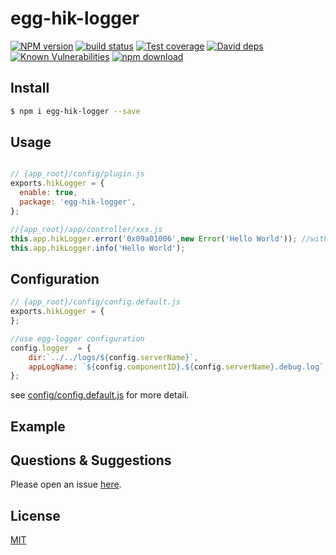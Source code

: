 # egg-hik-logger

[![NPM version][npm-image]][npm-url]
[![build status][travis-image]][travis-url]
[![Test coverage][codecov-image]][codecov-url]
[![David deps][david-image]][david-url]
[![Known Vulnerabilities][snyk-image]][snyk-url]
[![npm download][download-image]][download-url]

[npm-image]: https://img.shields.io/npm/v/egg-hik-logger.svg?style=flat-square
[npm-url]: https://npmjs.org/package/egg-hik-logger
[travis-image]: https://img.shields.io/travis/eggjs/egg-hik-logger.svg?style=flat-square
[travis-url]: https://travis-ci.org/eggjs/egg-hik-logger
[codecov-image]: https://img.shields.io/codecov/c/github/eggjs/egg-hik-logger.svg?style=flat-square
[codecov-url]: https://codecov.io/github/eggjs/egg-hik-logger?branch=master
[david-image]: https://img.shields.io/david/eggjs/egg-hik-logger.svg?style=flat-square
[david-url]: https://david-dm.org/eggjs/egg-hik-logger
[snyk-image]: https://snyk.io/test/npm/egg-hik-logger/badge.svg?style=flat-square
[snyk-url]: https://snyk.io/test/npm/egg-hik-logger
[download-image]: https://img.shields.io/npm/dm/egg-hik-logger.svg?style=flat-square
[download-url]: https://npmjs.org/package/egg-hik-logger

<!--
Description here.
-->

## Install

```bash
$ npm i egg-hik-logger --save
```

## Usage

```js

// {app_root}/config/plugin.js
exports.hikLogger = {
  enable: true,
  package: 'egg-hik-logger',
};

//{app_root}/app/controller/xxx.js  
this.app.hikLogger.error('0x09a01006',new Error('Hello World')); //with errorCode
this.app.hikLogger.info('Hello World');
```

## Configuration

```js
// {app_root}/config/config.default.js
exports.hikLogger = {
};

//use egg-logger configuration
config.logger  = {
    dir:`../../logs/${config.serverName}`,
    appLogName: `${config.componentID}.${config.serverName}.debug.log`
};

```

see [config/config.default.js](config/config.default.js) for more detail.

## Example

<!-- example here -->

## Questions & Suggestions

Please open an issue [here](https://github.com/eggjs/egg/issues).

## License

[MIT](LICENSE)

